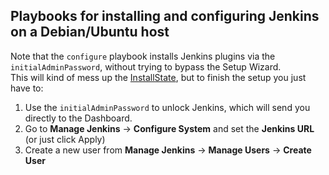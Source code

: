 ## Playbooks for installing and configuring Jenkins on a Debian/Ubuntu host

Note that the `configure` playbook installs Jenkins plugins via the `initialAdminPassword`, without trying to bypass the Setup Wizard.  
This will kind of mess up the [InstallState](https://javadoc.jenkins-ci.org/jenkins/install/InstallState.html), but to finish the setup you just have to:

1. Use the `initialAdminPassword` to unlock Jenkins, which will send you directly to the Dashboard. 
2. Go to **Manage Jenkins** -> **Configure System** and set the **Jenkins URL** (or just click Apply)
3. Create a new user from **Manage Jenkins** -> **Manage Users** -> **Create User**
